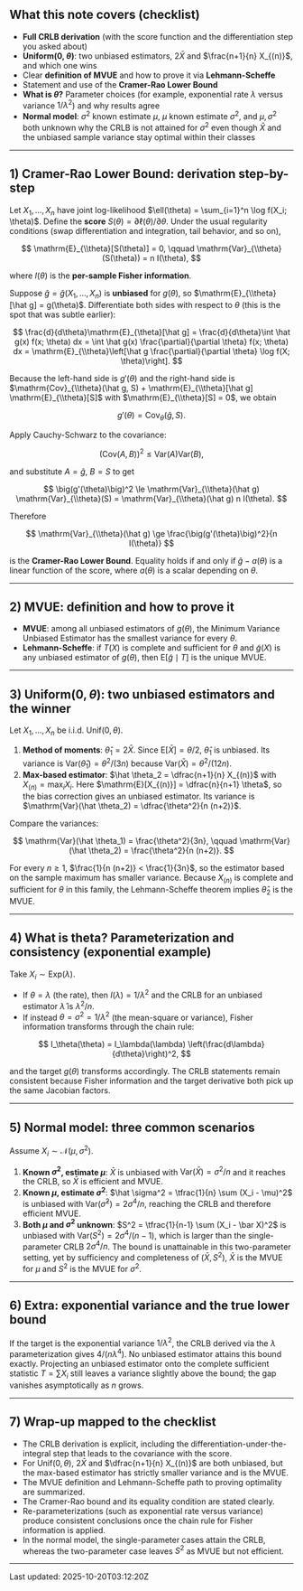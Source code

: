 ## What this note covers (checklist)

- **Full CRLB derivation** (with the score function and the differentiation step you asked about)
- **Uniform(0, $\theta$)**: two unbiased estimators, $2 \bar X$ and $\frac{n+1}{n} X_{(n)}$, and which one wins
- Clear **definition of MVUE** and how to prove it via **Lehmann-Scheffe**
- Statement and use of the **Cramer-Rao Lower Bound**
- **What is $\theta$?** Parameter choices (for example, exponential rate $\lambda$ versus variance $1/\lambda^2$) and why results agree
- **Normal model**: $\sigma^2$ known estimate $\mu$, $\mu$ known estimate $\sigma^2$, and $\mu, \sigma^2$ both unknown why the CRLB is not attained for $\sigma^2$ even though $\bar X$ and the unbiased sample variance stay optimal within their classes

---

## 1) Cramer-Rao Lower Bound: derivation step-by-step

Let $X_1, \ldots, X_n$ have joint log-likelihood $\ell(\theta) = \sum_{i=1}^n \log f(X_i; \theta)$. Define the **score** $S(\theta) = \partial \ell(\theta) / \partial \theta$. Under the usual regularity conditions (swap differentiation and integration, tail behavior, and so on),

$$
\mathrm{E}_{\\theta}[S(\theta)] = 0, \qquad \mathrm{Var}_{\\theta}(S(\theta)) = n I(\theta),
$$

where $I(\theta)$ is the **per-sample Fisher information**.

Suppose $\hat g = \hat g(X_1, \ldots, X_n)$ is **unbiased** for $g(\theta)$, so $\mathrm{E}_{\\theta}[\hat g] = g(\theta)$. Differentiate both sides with respect to $\theta$ (this is the spot that was subtle earlier):

$$
\frac{d}{d\theta}\mathrm{E}_{\theta}[\hat g]
= \frac{d}{d\theta}\int \hat g(x) f(x; \theta) dx
= \int \hat g(x) \frac{\partial}{\partial \theta} f(x; \theta) dx
= \mathrm{E}_{\\theta}\left[\hat g \frac{\partial}{\partial \theta} \log f(X; \theta)\right].
$$

Because the left-hand side is $g'(\theta)$ and the right-hand side is $\mathrm{Cov}_{\\theta}(\hat g, S) + \mathrm{E}_{\\theta}[\hat g] \mathrm{E}_{\\theta}[S]$ with $\mathrm{E}_{\\theta}[S] = 0$, we obtain

$$
g'(\theta) = \mathrm{Cov}_{\theta}(\hat g, S).
$$

Apply Cauchy-Schwarz to the covariance:

$$
\big(\mathrm{Cov}(A, B)\big)^2 \le \mathrm{Var}(A) \mathrm{Var}(B),
$$

and substitute $A = \hat g$, $B = S$ to get

$$
\big(g'(\theta)\big)^2 \le \mathrm{Var}_{\\theta}(\hat g) \mathrm{Var}_{\\theta}(S) = \mathrm{Var}_{\\theta}(\hat g) n I(\theta).
$$

Therefore

$$
\mathrm{Var}_{\\theta}(\hat g) \ge \frac{\big(g'(\theta)\big)^2}{n I(\theta)}
$$

is the **Cramer-Rao Lower Bound**. Equality holds if and only if $\hat g - a(\theta)$ is a linear function of the score, where $a(\theta)$ is a scalar depending on $\theta$.

---

## 2) MVUE: definition and how to prove it

- **MVUE**: among all unbiased estimators of $g(\theta)$, the Minimum Variance Unbiased Estimator has the smallest variance for every $\theta$.
- **Lehmann-Scheffe**: if $T(X)$ is complete and sufficient for $\theta$ and $\tilde g(X)$ is any unbiased estimator of $g(\theta)$, then $\mathrm{E}[\tilde g \mid T]$ is the unique MVUE.

---

## 3) Uniform$(0, \theta)$: two unbiased estimators and the winner

Let $X_1, \ldots, X_n$ be i.i.d. $\mathrm{Unif}(0, \theta)$.

1. **Method of moments**: $\hat \theta_1 = 2 \bar X$. Since $\mathrm{E}[\bar X] = \theta / 2$, $\hat \theta_1$ is unbiased. Its variance is $\mathrm{Var}(\hat \theta_1) = \theta^2 / (3n)$ because $\mathrm{Var}(\bar X) = \theta^2 / (12n)$.
2. **Max-based estimator**: $\hat \theta_2 = \dfrac{n+1}{n} X_{(n)}$ with $X_{(n)} = \max_i X_i$. Here $\mathrm{E}[X_{(n)}] = \dfrac{n}{n+1} \theta$, so the bias correction gives an unbiased estimator. Its variance is $\mathrm{Var}(\hat \theta_2) = \dfrac{\theta^2}{n (n+2)}$.

Compare the variances:

$$
\mathrm{Var}(\hat \theta_1) = \frac{\theta^2}{3n}, \qquad \mathrm{Var}(\hat \theta_2) = \frac{\theta^2}{n (n+2)}.
$$

For every $n \ge 1$, $\frac{1}{n (n+2)} < \frac{1}{3n}$, so the estimator based on the sample maximum has smaller variance. Because $X_{(n)}$ is complete and sufficient for $\theta$ in this family, the Lehmann-Scheffe theorem implies $\hat \theta_2$ is the MVUE.

---

## 4) What is theta? Parameterization and consistency (exponential example)

Take $X_i \sim \mathrm{Exp}(\lambda)$.

- If $\theta = \lambda$ (the rate), then $I(\lambda) = 1 / \lambda^2$ and the CRLB for an unbiased estimator $\hat \lambda$ is $\lambda^2 / n$.
- If instead $\theta = \sigma^2 = 1 / \lambda^2$ (the mean-square or variance), Fisher information transforms through the chain rule:

$$
I_\theta(\theta) = I_\lambda(\lambda) \left(\frac{d\lambda}{d\theta}\right)^2,
$$

and the target $g(\theta)$ transforms accordingly. The CRLB statements remain consistent because Fisher information and the target derivative both pick up the same Jacobian factors.

---

## 5) Normal model: three common scenarios

Assume $X_i \sim \mathcal{N}(\mu, \sigma^2)$.

1. **Known $\sigma^2$, estimate $\mu$**: $\bar X$ is unbiased with $\mathrm{Var}(\bar X) = \sigma^2 / n$ and it reaches the CRLB, so $\bar X$ is efficient and MVUE.
2. **Known $\mu$, estimate $\sigma^2$**: $\hat \sigma^2 = \tfrac{1}{n} \sum (X_i - \mu)^2$ is unbiased with $\mathrm{Var}(\hat \sigma^2) = 2 \sigma^4 / n$, reaching the CRLB and therefore efficient MVUE.
3. **Both $\mu$ and $\sigma^2$ unknown**: $S^2 = \tfrac{1}{n-1} \sum (X_i - \bar X)^2$ is unbiased with $\mathrm{Var}(S^2) = 2 \sigma^4 / (n-1)$, which is larger than the single-parameter CRLB $2 \sigma^4 / n$. The bound is unattainable in this two-parameter setting, yet by sufficiency and completeness of $(\bar X, S^2)$, $\bar X$ is the MVUE for $\mu$ and $S^2$ is the MVUE for $\sigma^2$.

---

## 6) Extra: exponential variance and the true lower bound

If the target is the exponential variance $1 / \lambda^2$, the CRLB derived via the $\lambda$ parameterization gives $4 / (n \lambda^4)$. No unbiased estimator attains this bound exactly. Projecting an unbiased estimator onto the complete sufficient statistic $T = \sum X_i$ still leaves a variance slightly above the bound; the gap vanishes asymptotically as $n$ grows.

---

## 7) Wrap-up mapped to the checklist

- The CRLB derivation is explicit, including the differentiation-under-the-integral step that leads to the covariance with the score.
- For $\mathrm{Unif}(0, \theta)$, $2 \bar X$ and $\dfrac{n+1}{n} X_{(n)}$ are both unbiased, but the max-based estimator has strictly smaller variance and is the MVUE.
- The MVUE definition and Lehmann-Scheffe path to proving optimality are summarized.
- The Cramer-Rao bound and its equality condition are stated clearly.
- Re-parameterizations (such as exponential rate versus variance) produce consistent conclusions once the chain rule for Fisher information is applied.
- In the normal model, the single-parameter cases attain the CRLB, whereas the two-parameter case leaves $S^2$ as MVUE but not efficient.

---

Last updated: 2025-10-20T03:12:20Z




